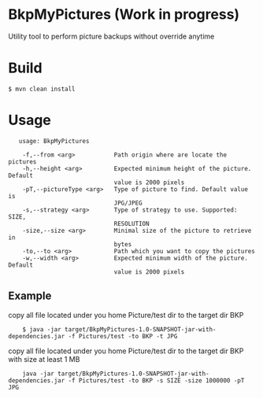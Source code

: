 # BkpMyPictures (Work in progress)
Utility tool to perform picture backups without override anytime

# Build

    $ mvn clean install
    
# Usage

       usage: BkpMyPictures
       
        -f,--from <arg>           Path origin where are locate the pictures
        -h,--height <arg>         Expected minimum height of the picture. Default
                                  value is 2000 pixels
        -pT,--pictureType <arg>   Type of picture to find. Default value is
                                  JPG/JPEG
        -s,--strategy <arg>       Type of strategy to use. Supported: SIZE,
                                  RESOLUTION
        -size,--size <arg>        Minimal size of the picture to retrieve in
                                  bytes
        -to,--to <arg>            Path which you want to copy the pictures
        -w,--width <arg>          Expected minimum width of the picture. Default
                                  value is 2000 pixels


         
  ## Example 
  
  copy all file located under you home Picture/test dir to the target dir BKP
         
        $ java -jar target/BkpMyPictures-1.0-SNAPSHOT-jar-with-dependencies.jar -f Pictures/test -to BKP -t JPG
        
  copy all file located under you home Picture/test dir to the target dir BKP with size at least 1 MB
        
        java -jar target/BkpMyPictures-1.0-SNAPSHOT-jar-with-dependencies.jar -f Pictures/test -to BKP -s SIZE -size 1000000 -pT JPG


